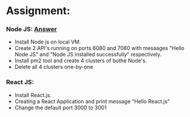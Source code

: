 # Assignment:

### Node JS: [Answer](Node)
 - Install Node js on local VM.
 - Create 2 API's running on ports 6080 and 7080 with mesaages "Hello Node JS" and "Node JS installed successfully" respectively.
 -  Install pm2 tool and create 4 clusters of bothe Node's.
 - Delete all 4 clusters one-by-one

### React JS:
 - Install React.js.
 - Creating a React Application and print message "Hello React.js"
 - Change the default port 3000 to 3001


